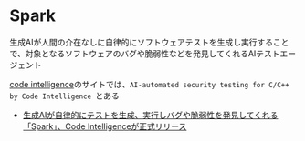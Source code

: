 # Spark

生成AIが人間の介在なしに自律的にソフトウェアテストを生成し実行することで、対象となるソフトウェアのバグや脆弱性などを発見してくれるAIテストエージェント

[code intelligence](https://www.code-intelligence.com/)のサイトでは、`AI-automated security testing for C/C++ by Code Intelligence
`とある

- [生成AIが自律的にテストを生成、実行しバグや脆弱性を発見してくれる「Spark」、Code Intelligenceが正式リリース](https://www.publickey1.jp/blog/25/aisparkcode_intelligence.html)
